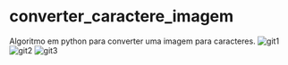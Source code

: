 # converter_caractere_imagem
Algoritmo em python para converter uma imagem para caracteres.
![git1](https://github.com/naaul/converter_caractere_imagem/assets/123416054/efbfff34-c109-4b6a-98dc-e8c0d89f147f)
![git2](https://github.com/naaul/converter_caractere_imagem/assets/123416054/d834e152-2e55-4132-84d3-ba3f8992311f)
![git3](https://github.com/naaul/converter_caractere_imagem/assets/123416054/0120ec7e-951c-4b93-b7c1-756c6a53511a)
